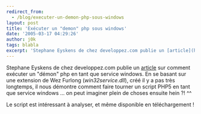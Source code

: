 ```yaml
---
redirect_from:
  - /blog/executer-un-demon-php-sous-windows
layout: post
title: 'Exécuter un "demon" php sous windows'
date: '2005-03-17 04:29:26'
author: j0k
tags: blabla
excerpt: 'Stephane Eyskens de chez developpez.com publie un [article](http://stephaneey.developpez.com/tutoriel/php/service-windows/) sur comment exécuter un "démon" php en tant que service windows.   )   En se basant sur une extension de Wez Furlong (*win32service.dll*), créé il y a pas très longtemps, il nous démontre comment faire tourner un script PHP5 en tant      ...'
---
```


Stephane Eyskens de chez developpez.com publie un [article](http://stephaneey.developpez.com/tutoriel/php/service-windows/) sur comment exécuter un "démon" php en tant que service windows.      En se basant sur une extension de Wez Furlong (*win32service.dll*), créé il y a pas très longtemps, il nous démontre comment faire tourner un script PHP5 en tant que service windows ... on peut imaginer plein de choses ensuite hein ?! ^^

Le script est intéressant à analyser, et même disponible en téléchargement !
